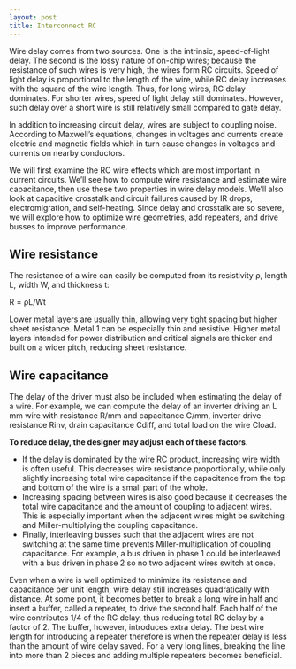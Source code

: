 ```yaml
---
layout: post
title: Interconnect RC
---
```


Wire delay comes from two sources. One is the intrinsic, speed-of-light delay. The second is the lossy nature of on-chip wires; because the resistance of such wires is very high, the wires form RC circuits. Speed of light delay is proportional to the length of the wire, while RC delay increases with the square of the wire length. Thus, for long wires, RC delay dominates. For shorter wires, speed of light delay still dominates. However, such delay over a short wire is still relatively small compared to gate delay.

In addition to increasing circuit delay, wires are subject to coupling noise. According to Maxwell’s equations, changes in voltages and currents create electric and magnetic fields
which in turn cause changes in voltages and currents on nearby conductors.

We will first examine the RC wire effects which are most important in current circuits. We’ll see how to compute wire resistance and estimate wire capacitance, then use these two properties in wire delay models. We’ll also look at capacitive crosstalk and circuit failures caused by IR drops, electromigration, and self-heating. Since delay and crosstalk are so severe, we will explore how to optimize wire geometries, add repeaters, and drive busses to improve performance.

## Wire resistance

The resistance of a wire can easily be computed from its resistivity ρ, length L, width W, and thickness t:

R = ρL/Wt

Lower metal layers are usually thin, allowing very tight spacing but higher sheet resistance. Metal 1 can be especially thin and resistive. Higher metal layers intended for power distribution and critical signals are thicker and built on a wider pitch, reducing sheet resistance.

## Wire capacitance

The delay of the driver must also be included when estimating the delay of a wire. For example, we can compute the delay of an inverter driving an L mm wire with resistance R/mm and capacitance C/mm, inverter drive resistance Rinv, drain capacitance Cdiff, and total load on the wire Cload.

**To reduce delay, the designer may adjust each of these factors.**

- If the delay is dominated by the wire RC product, increasing wire width is often useful. This decreases wire resistance proportionally, while only slightly increasing total wire capacitance if the capacitance from the top and bottom of the wire is a small part of the whole.
- Increasing spacing between wires is also good because it decreases the total wire capacitance and the amount of coupling to adjacent wires. This is especially important when the adjacent wires might be switching and Miller-multiplying the coupling capacitance.
- Finally, interleaving busses such that the adjacent wires are not switching at the same time prevents Miller-multiplication of coupling capacitance. For example, a bus driven in phase 1 could be interleaved with a bus driven in phase 2 so no two adjacent wires switch at once.


Even when a wire is well optimized to minimize its resistance and capacitance per unit length, wire delay still increases quadratically with distance. At some point, it becomes better to break a long wire in half and insert a buffer, called a repeater, to drive the second half. Each half of the wire contributes 1/4 of the RC delay, thus reducing total RC delay by a factor of 2. The buffer, however, introduces extra delay. The best wire length for introducing a repeater therefore is when the repeater delay is less than the amount of wire delay saved. For a very long lines, breaking the line into more than 2 pieces and adding multiple repeaters becomes beneficial.
